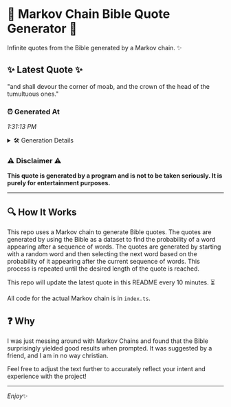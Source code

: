 # 📖 Markov Chain Bible Quote Generator 📖

Infinite quotes from the Bible generated by a Markov chain. ✨

## ✨ Latest Quote ✨
"and shall devour the corner of moab, and the crown of the head of the tumultuous ones."

### ⏰ Generated At
*1:31:13 PM*

<details>
    <summary>🛠️ Generation Details</summary>
    <p>
        <strong>🌱 Seed:</strong> and<br>
        <strong>🔄 Iterations:</strong> 16<br>
        <strong>📜 Context History:</strong><br>[ and ]: shall<br>[ and, shall ]: devour<br>[ and, shall, devour ]: the<br>[ and, shall, devour, the ]: corner<br>[ and, shall, devour, the, corner ]: of<br>[ and, shall, devour, the, corner, of ]: moab,<br>[ shall, devour, the, corner, of, moab, ]: and<br>[ devour, the, corner, of, moab,, and ]: the<br>[ the, corner, of, moab,, and, the ]: crown<br>[ corner, of, moab,, and, the, crown ]: of<br>[ of, moab,, and, the, crown, of ]: the<br>[ moab,, and, the, crown, of, the ]: head<br>[ and, the, crown, of, the, head ]: of<br>[ the, crown, of, the, head, of ]: the<br>[ crown, of, the, head, of, the ]: tumultuous<br>[ of, the, head, of, the, tumultuous ]: ones.<br>
    </p>
</details>

### ⚠️ Disclaimer ⚠️
**This quote is generated by a program and is not to be taken seriously. It is purely for entertainment purposes.**

---

## 🔍 How It Works

This repo uses a Markov chain to generate Bible quotes. The quotes are generated by using the Bible as a dataset to find the probability of a word appearing after a sequence of words. The quotes are generated by starting with a random word and then selecting the next word based on the probability of it appearing after the current sequence of words. This process is repeated until the desired length of the quote is reached.

This repo will update the latest quote in this README every 10 minutes. ⏳

All code for the actual Markov chain is in `index.ts`.

## ❓ Why

I was just messing around with Markov Chains and found that the Bible surprisingly yielded good results when prompted. 
It was suggested by a friend, and I am in no way christian.

Feel free to adjust the text further to accurately reflect your intent and experience with the project!

---

*Enjoy*✨

